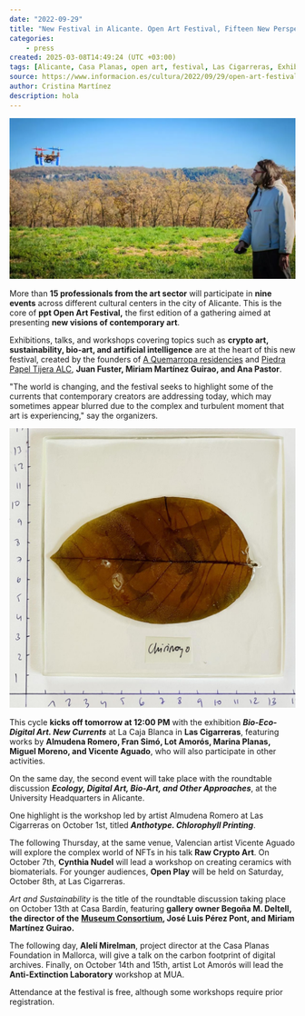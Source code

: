 ```yaml
---
date: "2022-09-29"
title: "New Festival in Alicante. Open Art Festival, Fifteen New Perspectives on Contemporary Art"
categories:
    - press
created: 2025-03-08T14:49:24 (UTC +03:00)
tags: [Alicante, Casa Planas, open art, festival, Las Cigarreras, Exhibition, Residencies, Talks, Workshops, Casa Bardín, Contemporary Art, Museum Consortium]
source: https://www.informacion.es/cultura/2022/09/29/open-art-festival-quince-nuevas-76058431.html
author: Cristina Martínez
description: hola
---
```


![Lot Amoros drones](LotAmoros_drones.webp)

More than **15 professionals from the art sector** will participate in **nine events** across different cultural centers in the city of Alicante. This is the core of **ppt Open Art Festival,** the first edition of a gathering aimed at presenting **new visions of contemporary art**.

Exhibitions, talks, and workshops covering topics such as **crypto art, sustainability, bio-art, and artificial intelligence** are at the heart of this new festival, created by the founders of [A Quemarropa residencies](https://www.informacion.es/cultura/2019/06/21/quemarropa-suspende-residencias-artisticas-despues-5386100.html) and [Piedra Papel Tijera ALC](https://www.informacion.es/cultura/2020/08/12/cinco-artistas-explicaran-obras-publico-8701120.html), **Juan Fuster, Miriam Martínez Guirao, and Ana Pastor**.

"The world is changing, and the festival seeks to highlight some of the currents that contemporary creators are addressing today, which may sometimes appear blurred due to the complex and turbulent moment that art is experiencing," say the organizers.

![Cherimoya leaf, printed by Laura Romero.](LauraRomero.jpg "Cherimoya leaf, printed by Laura Romero.")

This cycle **kicks off tomorrow at 12:00 PM** with the exhibition _**Bio-Eco-Digital Art. New Currents**_ at La Caja Blanca in **Las Cigarreras**, featuring works by **Almudena Romero, Fran Simó, Lot Amorós, Marina Planas, Miguel Moreno, and Vicente Aguado**, who will also participate in other activities.

On the same day, the second event will take place with the roundtable discussion _**Ecology, Digital Art, Bio-Art, and Other Approaches**_, at the University Headquarters in Alicante.

One highlight is the workshop led by artist Almudena Romero at Las Cigarreras on October 1st, titled _**Anthotype. Chlorophyll Printing**_.

The following Thursday, at the same venue, Valencian artist Vicente Aguado will explore the complex world of NFTs in his talk **Raw Crypto Art**. On October 7th, **Cynthia Nudel** will lead a workshop on creating ceramics with biomaterials. For younger audiences, **Open Play** will be held on Saturday, October 8th, at Las Cigarreras.

_Art and Sustainability_ is the title of the roundtable discussion taking place on October 13th at Casa Bardín, featuring **gallery owner Begoña M. Deltell, the director of the** [**Museum Consortium**](https://www.informacion.es/cultura/2022/01/17/consorcio-museos-abre-convocatoria-artistas-61671467.html)**, José Luis Pérez Pont, and Miriam Martínez Guirao.**

The following day, **Alelí Mirelman**, project director at the Casa Planas Foundation in Mallorca, will give a talk on the carbon footprint of digital archives. Finally, on October 14th and 15th, artist Lot Amorós will lead the **Anti-Extinction Laboratory** workshop at MUA.

Attendance at the festival is free, although some workshops require prior registration.
